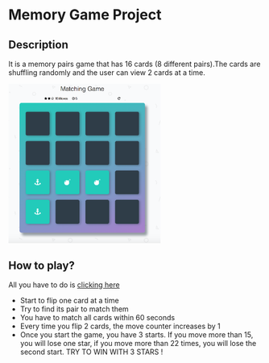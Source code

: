 # Memory Game Project

## Description

It is a memory pairs game that has 16 cards (8 different pairs).The cards are shuffling randomly and the user can view 2 cards at a time. 

<img src="img/game.png" width="60%" alt="game UI">

## How to play?

All you have to do is [clicking here](https://elhammj.github.io/MemoryGame/)

* Start to flip one card at a time
* Try to find its pair to match them
* You have to match all cards within 60 seconds
* Every time you flip 2 cards, the move counter increases by 1
* Once you start the game, you have 3 starts. If you move more than 15, you will lose one star, if you move more than 22 times, you will lose the second start. TRY TO WIN WITH 3 STARS ! 


